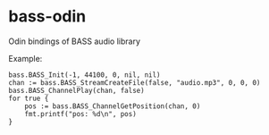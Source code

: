 # bass-odin
Odin bindings of BASS audio library

Example:

```odin
bass.BASS_Init(-1, 44100, 0, nil, nil)
chan := bass.BASS_StreamCreateFile(false, "audio.mp3", 0, 0, 0)
bass.BASS_ChannelPlay(chan, false)
for true {
    pos := bass.BASS_ChannelGetPosition(chan, 0)
    fmt.printf("pos: %d\n", pos)
}
```
